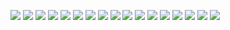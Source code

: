 ![](images/5/5-0.jpg)
![](images/5/5-1.jpg)
![](images/5/5-2.jpg)
![](images/5/5-3.jpg)
![](images/5/5-4.jpg)
![](images/5/5-5.jpg)
![](images/5/5-6.jpg)
![](images/5/5-7.jpg)
![](images/5/5-8.jpg)
![](images/5/5-9.jpg)
![](images/5/5-10.jpg)
![](images/5/5-11.jpg)
![](images/5/5-12.jpg)
![](images/5/5-13.jpg)
![](images/5/5-14.jpg)
![](images/5/5-15.jpg)
![](images/5/5-16.jpg)
